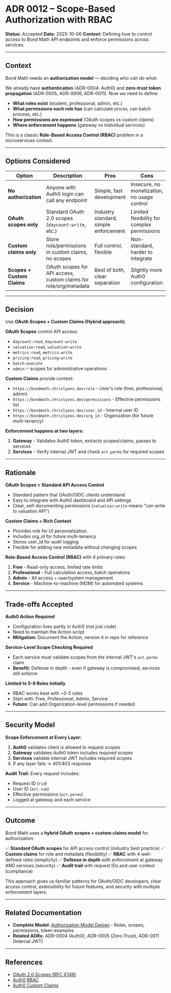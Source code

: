 # ADR 0012 – Scope-Based Authorization with RBAC

**Status:** Accepted **Date:** 2025-10-06 **Context:** Defining how to control
access to Bond Math API endpoints and enforce permissions across services.

---

## Context

Bond Math needs an **authorization model** — deciding _who can do what_.

We already have **authentication** (ADR-0004: Auth0) and **zero-trust token
propagation** (ADR-0005, ADR-0006, ADR-0011). Now we need to define:

- **What roles exist** (student, professional, admin, etc.)
- **What permissions each role has** (can calculate prices, can batch process,
  etc.)
- **How permissions are expressed** (OAuth scopes vs custom claims)
- **Where enforcement happens** (gateway vs individual services)

This is a classic **Role-Based Access Control (RBAC)** problem in a
microservices context.

---

## Options Considered

| Option                     | Description                                                      | Pros                                  | Cons                                        |
| -------------------------- | ---------------------------------------------------------------- | ------------------------------------- | ------------------------------------------- |
| **No authorization**       | Anyone with Auth0 login can call any endpoint                    | Simple, fast development              | Insecure, no monetization, no usage control |
| **OAuth scopes only**      | Standard OAuth 2.0 scopes (`daycount:write`, etc.)               | Industry standard, simple enforcement | Limited flexibility for complex permissions |
| **Custom claims only**     | Store role/permissions in custom claims, no scopes               | Full control, flexible                | Non-standard, harder to integrate           |
| **Scopes + Custom Claims** | OAuth scopes for API access, custom claims for role/org/metadata | Best of both, clear separation        | Slightly more Auth0 configuration           |

---

## Decision

Use **OAuth Scopes + Custom Claims (Hybrid approach)**.

**OAuth Scopes** control API access:

- `daycount:read`, `daycount:write`
- `valuation:read`, `valuation:write`
- `metrics:read`, `metrics:write`
- `pricing:read`, `pricing:write`
- `batch:execute`
- `admin:*` scopes for administrative operations

**Custom Claims** provide context:

- `https://bondmath.chrislyons.dev/role` - User's role (free, professional,
  admin)
- `https://bondmath.chrislyons.dev/permissions` - Effective permissions list
- `https://bondmath.chrislyons.dev/user_id` - Internal user ID
- `https://bondmath.chrislyons.dev/org_id` - Organization (for future
  multi-tenancy)

**Enforcement happens at two layers:**

1. **Gateway** - Validates Auth0 token, extracts scopes/claims, passes to
   services
2. **Services** - Verify internal JWT and check `act.perms` for required scopes

---

## Rationale

**OAuth Scopes = Standard API Access Control**

- Standard pattern that OAuth/OIDC clients understand
- Easy to integrate with Auth0 dashboard and API settings
- Clear, self-documenting permissions (`valuation:write` means "can write to
  valuation API")

**Custom Claims = Rich Context**

- Provides role for UI personalization
- Includes org_id for future multi-tenancy
- Stores user_id for audit logging
- Flexible for adding new metadata without changing scopes

**Role-Based Access Control (RBAC)** with 4 primary roles:

1. **Free** - Read-only access, limited rate limits
2. **Professional** - Full calculation access, batch operations
3. **Admin** - All access + user/system management
4. **Service** - Machine-to-machine (M2M) for automated systems

---

## Trade-offs Accepted

**Auth0 Action Required**

- Configuration lives partly in Auth0 (not just code)
- Need to maintain the Action script
- **Mitigation:** Document the Action, version it in repo for reference

**Service-Level Scope Checking Required**

- Each service must validate scopes from the internal JWT's `act.perms` claim
- **Benefit:** Defense in depth - even if gateway is compromised, services still
  enforce

**Limited to 5-6 Roles Initially**

- RBAC works best with ~3-5 roles
- Start with: Free, Professional, Admin, Service
- **Future:** Can add Organization-level permissions if needed

---

## Security Model

**Scope Enforcement at Every Layer:**

1. **Auth0** validates client is allowed to request scopes
2. **Gateway** validates Auth0 token includes required scopes
3. **Services** validate internal JWT includes required scopes
4. If any layer fails → 401/403 response

**Audit Trail:** Every request includes:

- Request ID (`rid`)
- User ID (`act.sub`)
- Effective permissions (`act.perms`)
- Logged at gateway and each service

---

## Outcome

Bond Math uses a **hybrid OAuth scopes + custom claims model** for
authorization:

✅ **Standard OAuth scopes** for API access control (industry best practice) ✅
**Custom claims** for role and metadata (flexibility) ✅ **RBAC** with 4
well-defined roles (simplicity) ✅ **Defense in depth** with enforcement at
gateway AND services (security) ✅ **Audit trail** with request IDs and user
context (compliance)

This approach gives us familiar patterns for OAuth/OIDC developers, clear access
control, extensibility for future features, and security with multiple
enforcement layers.

---

## Related Documentation

- **Complete Model:**
  [Authorization Model Design](../design/authorization-model.md) - Roles,
  scopes, permissions, token examples
- **Related ADRs:** ADR-0004 (Auth0), ADR-0005 (Zero-Trust), ADR-0011 (Internal
  JWT)

---

## References

- [OAuth 2.0 Scopes (RFC 6749)](https://datatracker.ietf.org/doc/html/rfc6749#section-3.3)
- [Auth0 RBAC](https://auth0.com/docs/manage-users/access-control/rbac)
- [Auth0 Custom Claims](https://auth0.com/docs/secure/tokens/json-web-tokens/create-custom-claims)
